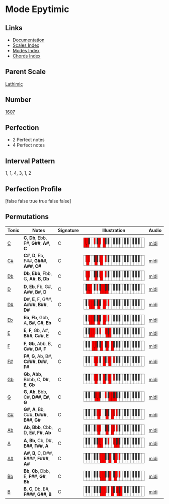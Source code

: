 # Mode Epytimic

## Links

- [Documentation](index.md)
- [Scales Index](Scales.md)
- [Modes Index](Modes.md)
- [Chords Index](Chords.md)

## Parent Scale

[Lathimic](ScaleLathimic.md)

## Number

[1607](https://ianring.com/musictheory/scales/1607)

## Perfection

- 2 Perfect notes
- 4 Perfect notes

## Interval Pattern

1, 1, 4, 3, 1, 2

## Perfection Profile

[false false true true false false]

## Permutations

| Tonic | Notes | Signature | Illustration | Audio |
|-------|-------|-----------|--------------|-------|
| [C](ModeCNaturalEpytimic.md) | **C**, **Db**, Ebb, F#, **G##**, **A#**, **C** | C | ![CNaturalEpytimic](ModeCNaturalEpytimic.png) | [midi](https://github.com/edipermadi/music/blob/main/docs/ModeCNaturalEpytimic.mid?raw=true) |
| [C#](ModeCSharpEpytimic.md) | **C#**, **D**, Eb, F##, **G###**, **A##**, **C#** | C | ![CSharpEpytimic](ModeCSharpEpytimic.png) | [midi](https://github.com/edipermadi/music/blob/main/docs/ModeCSharpEpytimic.mid?raw=true) |
| [Db](ModeDFlatEpytimic.md) | **Db**, **Ebb**, Fbb, G, **A#**, **B**, **Db** | C | ![DFlatEpytimic](ModeDFlatEpytimic.png) | [midi](https://github.com/edipermadi/music/blob/main/docs/ModeDFlatEpytimic.mid?raw=true) |
| [D](ModeDNaturalEpytimic.md) | **D**, **Eb**, Fb, G#, **A##**, **B#**, **D** | C | ![DNaturalEpytimic](ModeDNaturalEpytimic.png) | [midi](https://github.com/edipermadi/music/blob/main/docs/ModeDNaturalEpytimic.mid?raw=true) |
| [D#](ModeDSharpEpytimic.md) | **D#**, **E**, F, G##, **A###**, **B##**, **D#** | C | ![DSharpEpytimic](ModeDSharpEpytimic.png) | [midi](https://github.com/edipermadi/music/blob/main/docs/ModeDSharpEpytimic.mid?raw=true) |
| [Eb](ModeEFlatEpytimic.md) | **Eb**, **Fb**, Gbb, A, **B#**, **C#**, **Eb** | C | ![EFlatEpytimic](ModeEFlatEpytimic.png) | [midi](https://github.com/edipermadi/music/blob/main/docs/ModeEFlatEpytimic.mid?raw=true) |
| [E](ModeENaturalEpytimic.md) | **E**, **F**, Gb, A#, **B##**, **C##**, **E** | C | ![ENaturalEpytimic](ModeENaturalEpytimic.png) | [midi](https://github.com/edipermadi/music/blob/main/docs/ModeENaturalEpytimic.mid?raw=true) |
| [F](ModeFNaturalEpytimic.md) | **F**, **Gb**, Abb, B, **C##**, **D#**, **F** | C | ![FNaturalEpytimic](ModeFNaturalEpytimic.png) | [midi](https://github.com/edipermadi/music/blob/main/docs/ModeFNaturalEpytimic.mid?raw=true) |
| [F#](ModeFSharpEpytimic.md) | **F#**, **G**, Ab, B#, **C###**, **D##**, **F#** | C | ![FSharpEpytimic](ModeFSharpEpytimic.png) | [midi](https://github.com/edipermadi/music/blob/main/docs/ModeFSharpEpytimic.mid?raw=true) |
| [Gb](ModeGFlatEpytimic.md) | **Gb**, **Abb**, Bbbb, C, **D#**, **E**, **Gb** | C | ![GFlatEpytimic](ModeGFlatEpytimic.png) | [midi](https://github.com/edipermadi/music/blob/main/docs/ModeGFlatEpytimic.mid?raw=true) |
| [G](ModeGNaturalEpytimic.md) | **G**, **Ab**, Bbb, C#, **D##**, **E#**, **G** | C | ![GNaturalEpytimic](ModeGNaturalEpytimic.png) | [midi](https://github.com/edipermadi/music/blob/main/docs/ModeGNaturalEpytimic.mid?raw=true) |
| [G#](ModeGSharpEpytimic.md) | **G#**, **A**, Bb, C##, **D###**, **E##**, **G#** | C | ![GSharpEpytimic](ModeGSharpEpytimic.png) | [midi](https://github.com/edipermadi/music/blob/main/docs/ModeGSharpEpytimic.mid?raw=true) |
| [Ab](ModeAFlatEpytimic.md) | **Ab**, **Bbb**, Cbb, D, **E#**, **F#**, **Ab** | C | ![AFlatEpytimic](ModeAFlatEpytimic.png) | [midi](https://github.com/edipermadi/music/blob/main/docs/ModeAFlatEpytimic.mid?raw=true) |
| [A](ModeANaturalEpytimic.md) | **A**, **Bb**, Cb, D#, **E##**, **F##**, **A** | C | ![ANaturalEpytimic](ModeANaturalEpytimic.png) | [midi](https://github.com/edipermadi/music/blob/main/docs/ModeANaturalEpytimic.mid?raw=true) |
| [A#](ModeASharpEpytimic.md) | **A#**, **B**, C, D##, **E###**, **F###**, **A#** | C | ![ASharpEpytimic](ModeASharpEpytimic.png) | [midi](https://github.com/edipermadi/music/blob/main/docs/ModeASharpEpytimic.mid?raw=true) |
| [Bb](ModeBFlatEpytimic.md) | **Bb**, **Cb**, Dbb, E, **F##**, **G#**, **Bb** | C | ![BFlatEpytimic](ModeBFlatEpytimic.png) | [midi](https://github.com/edipermadi/music/blob/main/docs/ModeBFlatEpytimic.mid?raw=true) |
| [B](ModeBNaturalEpytimic.md) | **B**, **C**, Db, E#, **F###**, **G##**, **B** | C | ![BNaturalEpytimic](ModeBNaturalEpytimic.png) | [midi](https://github.com/edipermadi/music/blob/main/docs/ModeBNaturalEpytimic.mid?raw=true) |

